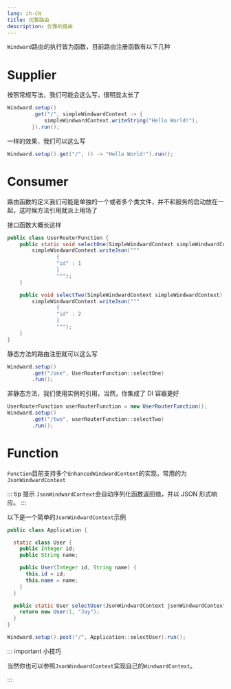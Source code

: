 ```yaml
---
lang: zh-CN
title: 优雅路由
description: 优雅的路由
---
```


`Windward`路由的执行皆为函数，目前路由注册函数有以下几种

# Supplier

按照常规写法，我们可能会这么写，很明显太长了

```java
Windward.setup()
        .get("/", simpleWindwardContext -> {
            simpleWindwardContext.writeString("Hello World!");
        }).run();
```

一样的效果，我们可以这么写

```java
Windward.setup().get("/", () -> "Hello World!").run();
```

# Consumer

路由函数的定义我们可能是单独的一个或者多个类文件，并不和服务的启动放在一起，这时候方法引用就派上用场了

接口函数大概长这样

```java
public class UserRouterFunction {
    public static void selectOne(SimpleWindwardContext simpleWindwardContext) {
        simpleWindwardContext.writeJson("""
                {
                "id" : 1
                }
                """);
    }

    public void selectTwo(SimpleWindwardContext simpleWindwardContext) {
        simpleWindwardContext.writeJson("""
                {
                "id" : 2
                }
                """);
    }
}
```

静态方法的路由注册就可以这么写

```java
Windward.setup()
        .get("/one", UserRouterFunction::selectOne)
        .run();
```

非静态方法，我们使用实例的引用，当然，你集成了 DI 容器更好

```java
UserRouterFunction userRouterFunction = new UserRouterFunction();
Windward.setup()
        .get("/two", userRouterFunction::selectTwo)
        .run();
```

# Function

`Function`目前支持多个`EnhancedWindwardContext`的实现，常用的为`JsonWindwardContext`

::: tip 提示
`JsonWindwardContext`会自动序列化函数返回值，并以 JSON 形式响应。
:::

以下是一个简单的`JsonWindwardContext`示例

```java
public class Application {

  static class User {
    public Integer id;
    public String name;

    public User(Integer id, String name) {
      this.id = id;
      this.name = name;
    }
  }

  public static User selectUser(JsonWindwardContext jsonWindwardContext) {
    return new User(1, "Jay");
  }
}
```

```java
Windward.setup().post("/", Application::selectUser).run();
```

::: important 小技巧

当然你也可以参照`JsonWindwardContext`实现自己的`WindwardContext`。

:::
